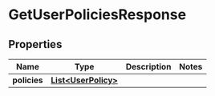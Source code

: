 

# GetUserPoliciesResponse


## Properties

Name | Type | Description | Notes
------------ | ------------- | ------------- | -------------
**policies** | [**List&lt;UserPolicy&gt;**](UserPolicy.md) |  | 




